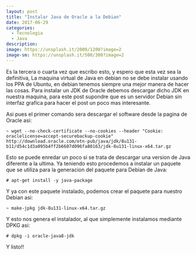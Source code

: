 ```yaml
---
layout: post
title: "Instalar Java de Oracle a la Debian"
date: 2017-06-29
categories:
  - Tecnologia
  - Java
description: 
image: https://unsplash.it/2000/1200?image=2
image-sm: https://unsplash.it/500/300?image=2
---
```

Es la tercera o cuarta vez que escribo esto, y espero que esta vez sea la definitiva, La maquina virtual de Java en debian no se debe instalar usando los PPA de Ubuntu, en debian tenemos siempre una mejor manera de hacer las cosas. Para instalar un JDK de Oracle debemos descargar dicho JDK en nuestra maquina, para este post supondre que es un servidor Debian sin interfaz grafica para hacer el post un poco mas interesante.

Asi pues el primer comando sera descargar el software desde la pagina de Oracle asi:

~~~
~ wget --no-check-certificate --no-cookies --header "Cookie: oraclelicense=accept-securebackup-cookie" http://download.oracle.com/otn-pub/java/jdk/8u131-b11/d54c1d3a095b4ff2b6607d096fa80163/jdk-8u131-linux-x64.tar.gz
~~~

Esto se puede enredar un poco si se trata de descargar una version de Java diferente a la ultima. Ya teniendo esto procedemos a instalar un paquete que se utiliza para la generacion del paquete para Debian de Java:

~~~
# apt-get install -y java-package
~~~

Y ya con este paquete instalado, podemos crear el paquete para nuestro Debian asi:

~~~
~ make-jpkg jdk-8u131-linux-x64.tar.gz
~~~

Y esto nos genera el instalador, al que simplemente instalamos mediante DPKG asi:

~~~
# dpkg -i oracle-java8-jdk
~~~

Y listo!!
